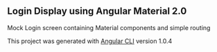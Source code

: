 ## Login Display using Angular Material 2.0 

Mock Login screen containing Material components and simple routing

This project was generated with [Angular CLI](https://github.com/angular/angular-cli) version 1.0.4
